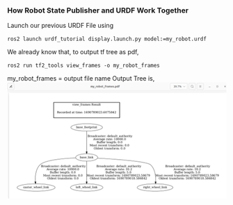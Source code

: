 ### How Robot State Publisher and URDF Work Together
Launch our previous URDF File using 
```
ros2 launch urdf_tutorial display.launch.py model:=my_robot.urdf
```
We already know that, to output tf tree as pdf,
```
ros2 run tf2_tools view_frames -o my_robot_frames
```
my_robot_frames = output file name
Output Tree is,
![alt text](https://github.com/Nabilphysics/ros2/blob/main/images/my_robot_frame_tf.png)
